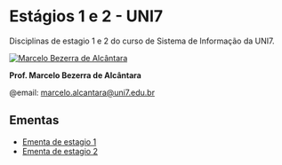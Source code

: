 # Estágios 1 e 2 - UNI7

Disciplinas de estagio 1 e 2 do curso de Sistema de Informação da UNI7.

[![Marcelo Bezerra de Alcântara](https://www.uni7.edu.br/wp-content/uploads/2016/04/Marcelo-Bezerra-de-Alcantara.jpg)](https://www.uni7.edu.br/corpo-docente/marcelo-bezerra-de-alcantara/)

 **Prof. Marcelo Bezerra de Alcântara**

 @email: marcelo.alcantara@uni7.edu.br

## Ementas

* [Ementa de estagio 1](./Estagio1/Ementa.md)
* [Ementa de estagio 2](./Estagio2/Ementa.md)
